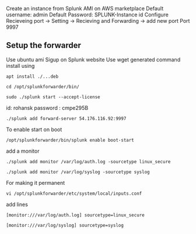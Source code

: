 Create an instance from Splunk AMI on AWS marketplace
Default username: admin
Default Password: SPLUNK-Instance id
Configure Recieveing port
-> Setting -> Recieving and Forwarding -> add new port
Port 9997

##  Setup the forwarder
Use ubuntu ami
Sigup on Splunk website 
Use wget generated command 
install using 
```
apt install ./...deb
```
```
cd /opt/splunkforwarder/bin/
```
```
sudo ./splunk start --accept-license
```
id: rohansk
password : cmpe295B
```
./splunk add forward-server 54.176.116.92:9997
```

To enable start on boot

```
/opt/splunkforwarder/bin/splunk enable boot-start
```
add a monitor
```
./splunk add monitor /var/log/auth.log -sourcetype linux_secure
```
```
./splunk add monitor /var/log/syslog -sourcetype syslog
```
For making it permanent
```
vi /opt/splunkforwarder/etc/system/local/inputs.conf
```

add lines
```
[monitor:///var/log/auth.log] sourcetype=linux_secure
 
[monitor:///var/log/syslog] sourcetype=syslog
```



